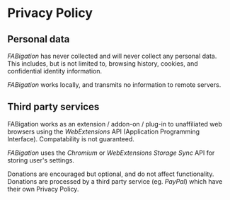 # Privacy Policy

## Personal data

*FABigation* has never collected and will never collect any personal data. This includes, but is not limited to, browsing history, cookies, and confidential identity information.

*FABigation* works locally, and transmits no information to remote servers.

## Third party services

FABigation works as an extension / addon-on / plug-in to unaffiliated web browsers using the *WebExtensions* API (Application Programming Interface). Compatability is not guaranteed.

*FABigation* uses the *Chromium* or *WebExtensions Storage Sync* API for storing user's settings.

Donations are encouraged but optional, and do not affect functionality. Donations are processed by a third party service (eg. *PayPal*) which have their own Privacy Policy.
